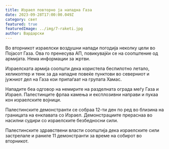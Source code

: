 ```yaml
---
title: Израел повторно ја нападна Газа
date: 2023-09-28T17:00:00.049Z
category: свет
featured: true
featuredImage: ../img/7-raketi.jpg
author: Вардарски
---
```

Во вторникот израелски воздушни напади погодија неколку цели во Појасот Газа. Ова го пренесува АП, повикувајќи се на соопштение од армијата. Нема информации за жртви.

Израелската армија соопшти дека користела беспилотно летало, хеликоптер и тенк за да нападне повеќе пунктови во северниот и јужниот дел на Газа кои припаѓаат на групата Хамас.

Нападите беа одговор на немирите на разделната ограда меѓу Газа и Израел. Палестинците фрлаа камења и експлозивни направи и пукаа кон израелските војници.

Палестинските демонстранти се собраа 12-ти ден по ред во близина на границата на енклавата со Израел. Демонстрациите прераснаа во насилни судири со израелските безбедносни сили.

Палестинските здравствени власти соопштија дека израелските сили застрелале и раниле 11 демонстранти за време на собирот во вторникот.